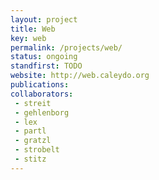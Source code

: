 ```yaml
---
layout: project
title: Web
key: web
permalink: /projects/web/
status: ongoing
standfirst: TODO
website: http://web.caleydo.org
publications:
collaborators:
 - streit 
 - gehlenborg
 - lex
 - partl
 - gratzl
 - strobelt
 - stitz
---
```

